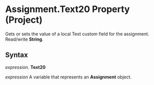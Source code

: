
# Assignment.Text20 Property (Project)

Gets or sets the value of a local Text custom field for the assignment. Read/write  **String**.


## Syntax

 _expression_. **Text20**

 _expression_ A variable that represents an **Assignment** object.

